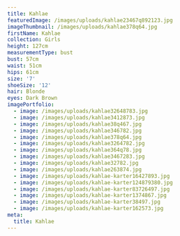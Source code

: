 ```yaml
---
title: Kahlae
featuredImage: /images/uploads/kahlae23467q892123.jpg
imageThumbnail: /images/uploads/kahlae378q64.jpg
firstName: Kahlae
collection: Girls
height: 127cm
measurementType: bust
bust: 57cm
waist: 51cm
hips: 61cm
size: '7'
shoeSize: '12'
hair: Blonde
eyes: Dark Brown
imagePortfolio:
  - image: /images/uploads/kahlae32648783.jpg
  - image: /images/uploads/kahlae3412873.jpg
  - image: /images/uploads/kahlae38q467.jpg
  - image: /images/uploads/kahlae346782.jpg
  - image: /images/uploads/kahlae378q64.jpg
  - image: /images/uploads/kahlae3264782.jpg
  - image: /images/uploads/kahlae364q78.jpg
  - image: /images/uploads/kahlae3467283.jpg
  - image: /images/uploads/kahlae32782.jpg
  - image: /images/uploads/kahlae263874.jpg
  - image: /images/uploads/kahlae-karter16427893.jpg
  - image: /images/uploads/kahlae-karter124879380.jpg
  - image: /images/uploads/kahlae-karter83726497.jpg
  - image: /images/uploads/kahlae-karter1374867.jpg
  - image: /images/uploads/kahlae-karter38497.jpg
  - image: /images/uploads/kahlae-karter162573.jpg
meta:
  title: Kahlae
---
```


